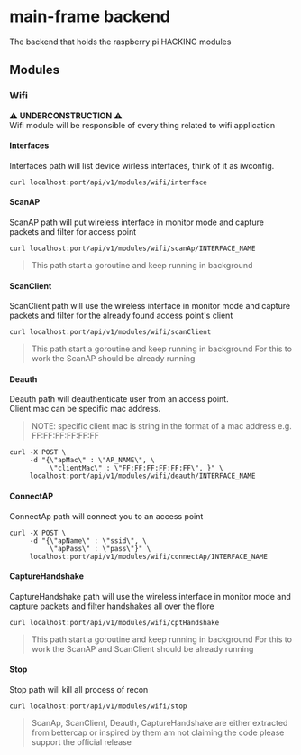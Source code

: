 # main-frame backend
The backend that holds the raspberry pi HACKING modules

## Modules

### Wifi
:warning: __UNDERCONSTRUCTION__ :warning:\
Wifi module will be responsible of every thing related to wifi application 

#### Interfaces
Interfaces path will list device wirless interfaces, think of it as iwconfig.
```console
curl localhost:port/api/v1/modules/wifi/interface
```

#### ScanAP
ScanAP path will put wireless interface in monitor mode and capture packets and filter for access point 
```console
curl localhost:port/api/v1/modules/wifi/scanAp/INTERFACE_NAME
```
>This path start a goroutine and keep running in background

#### ScanClient
ScanClient path will use the wireless interface in monitor mode and capture packets and filter for the already found access point's client 
```console
curl localhost:port/api/v1/modules/wifi/scanClient
```
>This path start a goroutine and keep running in background
>For this to work the ScanAP should be already running

#### Deauth
Deauth path will deauthenticate user from an access point.\
Client mac can be specific mac address.
>NOTE: specific client mac is string in the format of a mac address e.g. FF:FF:FF:FF:FF:FF

```console
curl -X POST \
     -d "{\"apMac\" : \"AP_NAME\", \
          \"clientMac\" : \"FF:FF:FF:FF:FF:FF\", }" \
     localhost:port/api/v1/modules/wifi/deauth/INTERFACE_NAME
```

#### ConnectAP
ConnectAp path will connect you to an access point
```console
curl -X POST \
     -d "{\"apName\" : \"ssid\", \
          \"apPass\" : \"pass\"}" \
     localhost:port/api/v1/modules/wifi/connectAp/INTERFACE_NAME
```

#### CaptureHandshake
CaptureHandshake path will use the wireless interface in monitor mode and capture packets and filter handshakes all over the flore
```console
curl localhost:port/api/v1/modules/wifi/cptHandshake
```
>This path start a goroutine and keep running in background
>For this to work the ScanAP and ScanClient should be already running

#### Stop
Stop path will kill all process of recon
```console
curl localhost:port/api/v1/modules/wifi/stop
```

>ScanAp, ScanClient, Deauth, CaptureHandshake are either extracted from bettercap or inspired by them am not claiming the code please support the official release 
